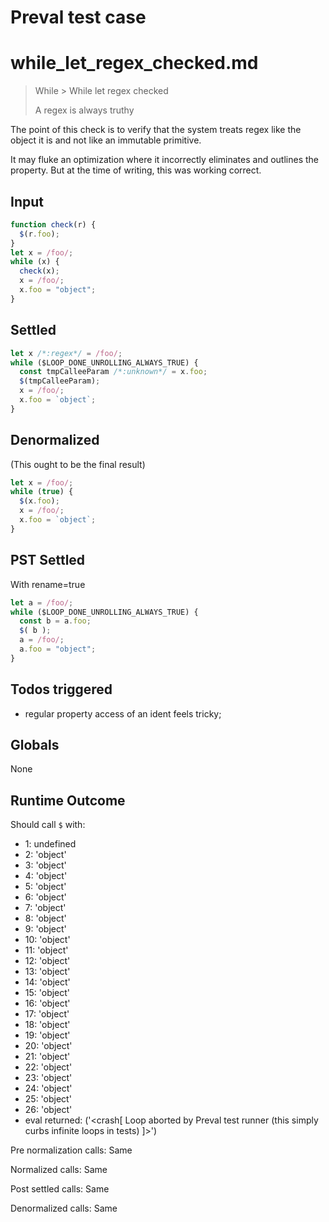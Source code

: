 # Preval test case

# while_let_regex_checked.md

> While > While let regex checked
>
> A regex is always truthy

The point of this check is to verify that the system treats regex like the
object it is and not like an immutable primitive.

It may fluke an optimization where it incorrectly eliminates and outlines
the property. But at the time of writing, this was working correct.

## Input

`````js filename=intro
function check(r) {
  $(r.foo);
}
let x = /foo/; 
while (x) {
  check(x);
  x = /foo/;
  x.foo = "object";
}
`````


## Settled


`````js filename=intro
let x /*:regex*/ = /foo/;
while ($LOOP_DONE_UNROLLING_ALWAYS_TRUE) {
  const tmpCalleeParam /*:unknown*/ = x.foo;
  $(tmpCalleeParam);
  x = /foo/;
  x.foo = `object`;
}
`````


## Denormalized
(This ought to be the final result)

`````js filename=intro
let x = /foo/;
while (true) {
  $(x.foo);
  x = /foo/;
  x.foo = `object`;
}
`````


## PST Settled
With rename=true

`````js filename=intro
let a = /foo/;
while ($LOOP_DONE_UNROLLING_ALWAYS_TRUE) {
  const b = a.foo;
  $( b );
  a = /foo/;
  a.foo = "object";
}
`````


## Todos triggered


- regular property access of an ident feels tricky;


## Globals


None


## Runtime Outcome


Should call `$` with:
 - 1: undefined
 - 2: 'object'
 - 3: 'object'
 - 4: 'object'
 - 5: 'object'
 - 6: 'object'
 - 7: 'object'
 - 8: 'object'
 - 9: 'object'
 - 10: 'object'
 - 11: 'object'
 - 12: 'object'
 - 13: 'object'
 - 14: 'object'
 - 15: 'object'
 - 16: 'object'
 - 17: 'object'
 - 18: 'object'
 - 19: 'object'
 - 20: 'object'
 - 21: 'object'
 - 22: 'object'
 - 23: 'object'
 - 24: 'object'
 - 25: 'object'
 - 26: 'object'
 - eval returned: ('<crash[ Loop aborted by Preval test runner (this simply curbs infinite loops in tests) ]>')

Pre normalization calls: Same

Normalized calls: Same

Post settled calls: Same

Denormalized calls: Same
